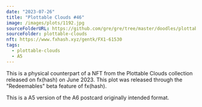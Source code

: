 ```yaml
---
date: "2023-07-26"
title: "Plottable Clouds #46"
image: /images/plots/1192.jpg
sourceFolderURL: https://github.com/gre/gre/tree/master/doodles/plottable-clouds
sourceFolder: plottable-clouds
nft: https://www.fxhash.xyz/gentk/FX1-61530
tags:
  - plottable-clouds
  - A5
---
```


This is a physical counterpart of a NFT from the Plottable Clouds collection released on fx(hash) on June 2023. This plot was released through the "Redeemables" beta feature of fx(hash).

This is a A5 version of the A6 postcard originally intended format.